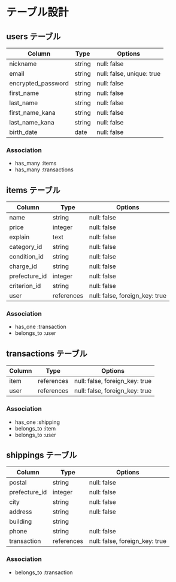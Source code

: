 # テーブル設計

## users テーブル

| Column             | Type   | Options                   |
| ------------------ | ------ | ------------------------- |
| nickname           | string | null: false               |
| email              | string | null: false, unique: true |
| encrypted_password | string | null: false               |
| first_name         | string | null: false               |
| last_name          | string | null: false               |
| first_name_kana    | string | null: false               |
| last_name_kana     | string | null: false               |
| birth_date         | date   | null: false               |

### Association

- has_many :items
- has_many :transactions

## items テーブル

| Column             | Type       | Options                        |
| ------------------ | ---------- | ------------------------------ |
| name               | string     | null: false                    |
| price              | integer    | null: false                    |
| explain            | text       | null: false                    |
| category_id        | string     | null: false                    |
| condition_id       | string     | null: false                    |
| charge_id          | string     | null: false                    |
| prefecture_id      | integer    | null: false                    |
| criterion_id       | string     | null: false                    |
| user               | references | null: false, foreign_key: true |

### Association

- has_one :transaction
- belongs_to :user

## transactions テーブル

| Column             | Type       | Options                        |
| ------------------ | ---------- | ------------------------------ |
| item               | references | null: false, foreign_key: true |
| user               | references | null: false, foreign_key: true |

### Association

- has_one :shipping
- belongs_to :item
- belongs_to :user

## shippings テーブル

| Column             | Type       | Options                        |
| ------------------ | ---------- | ------------------------------ |
| postal             | string     | null: false                    |
| prefecture_id      | integer    | null: false                    |
| city               | string     | null: false                    |
| address            | string     | null: false                    |
| building           | string     |                                |
| phone              | string     | null: false                    |
| transaction        | references | null: false, foreign_key: true |

### Association

- belongs_to :transaction